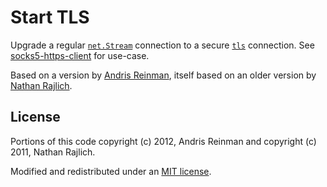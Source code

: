 # Start TLS #

Upgrade a regular [`net.Stream`](http://nodejs.org/api/net.html#net_class_net_socket) connection to a secure [`tls`](http://nodejs.org/api/tls.html) connection. See [socks5-https-client](https://github.com/mattcg/socks5-https-client) for use-case.

Based on a version by [Andris Reinman](https://github.com/andris9/rai/blob/master/lib/starttls.js), itself based on an older version by [Nathan Rajlich](https://gist.github.com/TooTallNate/848444).

## License ##

Portions of this code copyright (c) 2012, Andris Reinman and copyright (c) 2011, Nathan Rajlich.

Modified and redistributed under an [MIT license](https://github.com/andris9/rai/blob/master/LICENSE).
